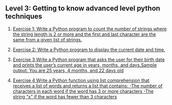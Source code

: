 ## Level 3: Getting to know advanced level python techniques

1.  [Exercise 1: Write a Python program to count the number of strings where the string length is 2 or more and the first and last character are the same from a given list of strings.](https://github.com/dexterneutron/pybootcamp/blob/master/level_3/countstrings.py)

2.  [Exercise 2: Write a Python program to display the current date and time.](https://github.com/dexterneutron/pybootcamp/blob/master/level_3/currentdatetime.py)

3.  [Exercise 3 Write a Python program that asks the user for their birth date and prints the user’s current age in years, months, and days.Sample output: You are 25 years, 4 months, and 22 days old](https://github.com/dexterneutron/pybootcamp/blob/master/level_3/userage.py)
 
4.  [Exercise 4 Write a Python function using list comprehension  that receives a list of words and returns a list that contains: -The number of characters in each word if the word has 3 or more characters -The string “x” if the word has fewer than 3 characters](https://github.com/dexterneutron/pybootcamp/blob/master/level_3/listofwords.py) 